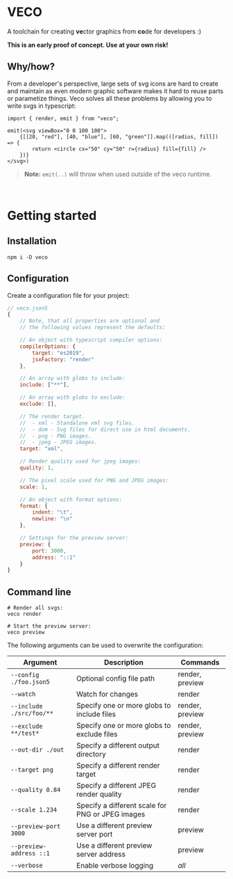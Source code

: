 # VECO
A toolchain for creating **ve**ctor graphics from **co**de for developers :)

**This is an early proof of concept. Use at your own risk!**

## Why/how?
From a developer's perspective, large sets of svg icons are hard to create and maintain as
even modern graphic software makes it hard to reuse parts or parametize things. Veco solves all
these problems by allowing you to write svgs in typescript:
```tsx
import { render, emit } from "veco";

emit(<svg viewBox="0 0 100 100">
	{[[20, "red"], [40, "blue"], [60, "green"]].map(([radius, fill]) => {
		return <circle cx="50" cy="50" r={radius} fill={fill} />
	})}
</svg>)
```

> **Note:** `emit(..)` will throw when used outside of the veco runtime.

<br>



# Getting started

## Installation
```shell
npm i -D veco
```

## Configuration
Create a configuration file for your project:
```js
// veco.json5
{
	// Note, that all properties are optional and
	// the following values represent the defaults:

	// An object with typescript compiler options:
	compilerOptions: {
		target: "es2019",
		jsxFactory: "render"
	},

	// An array with globs to include:
	include: ["**"],

	// An array with globs to exclude:
	exclude: [],

	// The render target.
	//  - xml - Standalone xml svg files.
	//  - dom - Svg files for direct use in html documents.
	//  - png - PNG images.
	//  - jpeg - JPEG images.
	target: "xml",

	// Render quality used for jpeg images:
	quality: 1,

	// The pixel scale used for PNG and JPEG images:
	scale: 1,

	// An object with format options:
	format: {
		indent: "\t",
		newline: "\n"
	},

	// Settings for the preview server:
	preview: {
		port: 3000,
		address: "::1"
	}
}
```

## Command line
```shell
# Render all svgs:
veco render

# Start the preview server:
veco preview
```

The following arguments can be used to overwrite the configuration:

| Argument | Description | Commands |
|-|-|-|
| `--config ./foo.json5` | Optional config file path | render, preview |
| `--watch` | Watch for changes | render |
| `--include ./src/foo/**` | Specify one or more globs to include files | render, preview |
| `--exclude **/test*` | Specify one or more globs to exclude files | render, preview |
| `--out-dir ./out` | Specify a different output directory | render |
| `--target png` | Specify a different render target | render |
| `--quality 0.84` | Specify a different JPEG render quality | render |
| `--scale 1.234` | Specify a different scale for PNG or JPEG images | render |
| `--preview-port 3000` | Use a different preview server port | preview |
| `--preview-address ::1` | Use a different preview server address | preview |
| `--verbose` | Enable verbose logging | *all* |
